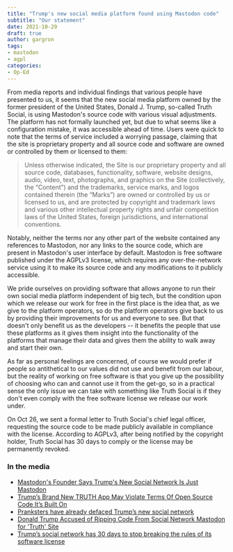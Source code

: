 ```yaml
---
title: "Trump's new social media platform found using Mastodon code"
subtitle: "Our statement"
date: 2021-10-29
draft: true
author: gargron
tags:
- mastodon
- agpl
categories:
- Op-Ed
---
```


From media reports and individual findings that various people have presented to us, it seems that the new social media platform owned by the former president of the United States, Donald J. Trump, so-called Truth Social, is using Mastodon's source code with various visual adjustments. The platform has not formally launched yet, but due to what seems like a configuration mistake, it was accessible ahead of time. Users were quick to note that the terms of service included a worrying passage, claiming that the site is proprietary property and all source code and software are owned or controlled by them or licensed to them:

> Unless otherwise indicated, the Site is our proprietary property and all source code, databases, functionality, software, website designs, audio, video, text, photographs, and graphics on the Site (collectively, the “Content”) and the trademarks, service marks, and logos contained therein (the “Marks”) are owned or controlled by us or licensed to us, and are protected by copyright and trademark laws and various other intellectual property rights and unfair competition laws of the United States, foreign jurisdictions, and international conventions.

Notably, neither the terms nor any other part of the website contained any references to Mastodon, nor any links to the source code, which are present in Mastodon's user interface by default. Mastodon is free software published under the AGPLv3 license, which requires any over-the-network service using it to make its source code and any modifications to it publicly accessible.

We pride ourselves on providing software that allows anyone to run their own social media platform independent of big tech, but the condition upon which we release our work for free in the first place is the idea that, as we give to the platform operators, so do the platform operators give back to us by providing their improvements for us and everyone to see. But that doesn't only benefit us as the developers -- it benefits the people that use these platforms as it gives them insight into the functionality of the platforms that manage their data and gives them the ability to walk away and start their own.

As far as personal feelings are concerned, of course we would prefer if people so antithetical to our values did not use and benefit from our labour, but the reality of working on free software is that you give up the possibility of choosing who can and cannot use it from the get-go, so in a practical sense the only issue we can take with something like Truth Social is if they don't even comply with the free software license we release our work under.

On Oct 26, we sent a formal letter to Truth Social's chief legal officer, requesting the source code to be made publicly available in compliance with the license. According to AGPLv3, after being notified by the copyright holder, Truth Social has 30 days to comply or the license may be permanently revoked.

### In the media

- [Mastodon's Founder Says Trump's New Social Network Is Just Mastodon](https://www.vice.com/en/article/5dgm5k/truth-social-is-mastodon-trump)
- [Trump’s Brand New TRUTH App May Violate Terms Of Open Source Code It’s Built On](https://talkingpointsmemo.com/muckraker/nice-start-trumps-truth-app-may-violate-terms-of-open-source-code-its-built-on)
- [Pranksters have already defaced Trump’s new social network](https://www.washingtonpost.com/technology/2021/10/21/trump-truth-social-fake-accounts/)
- [Donald Trump Accused of Ripping Code From Social Network Mastodon for 'Truth' Site](https://www.newsweek.com/donald-trump-accused-ripping-code-social-network-mastodon-truth-site-1641343)
- [Trump’s social network has 30 days to stop breaking the rules of its software license](https://www.theverge.com/2021/10/22/22740354/trump-truth-social-network-spac-mastodon-license-software-freedom-conservancy)